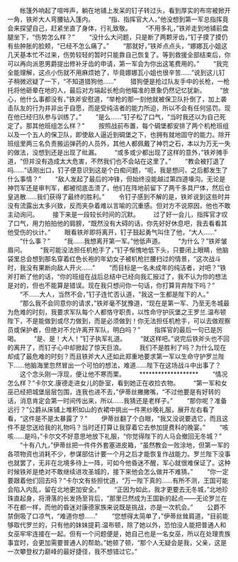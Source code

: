 　　帐篷外响起了喧哗声，躺在地铺上发呆的钉子转过头，看到厚实的布帘被掀开一角，铁斧大人弯腰钻入篷内。
　　“指、指挥官大人，”他没想到第一军总指挥竟会来探望自己，赶紧坐直了身体，行礼致敬。
　　“不用多礼，”铁斧走到地铺前盘腿坐下，“伤势怎么样？”
　　“没什么大问题，只是断了两颗牙齿，”钉子摸了摸仍有些肿胀的脸颊，“已经不怎么痛了。”
　　“那就好，”铁斧点点头，“娜娜瓦小姐这几天基本忙不过来，伤势较轻的暂时只能靠自己恢复了。等到救援全部结束后，你可以再向派恩男爵提出修补牙齿的申请，第一军会为你出这笔费用的。”
　　“我完全能理解，这点小伤就不用麻烦她了，毕竟娜娜瓦小姐也很辛苦……”说到这儿钉子稍微迟疑了一下，“不知道猎狗他……”
　　猎狗便是抢过队友手中的长枪，一枪托将他砸晕在地的人，最后对方端起长枪向他瞄准的景象仍然记忆犹新。
　　“放心，他什么事都没有，”铁斧安慰道，“举枪的那一刻他就被保卫队扑倒了，加上袭击队友的行为并非出于自愿，而是受纯洁者的能力所迫，所以不会有任何惩罚。现在他已经归队参与训练了。”
　　“是么……”钉子松了口气，“当时我还以为自己死定了。那其他班组怎么样？”
　　按照战前布置，每个碉堡都安排了两个机枪班组以及一个五人的保卫队，即使敌人逼近到碉堡之下，也拥有就地固守的能力。除开班组里两三名负责搬运弹药的人员外，其他人都佩戴了神罚之石，本以为万无一失的做法，没想到还是出现了纰漏。
　　“或多或少都出现了这样的意外，”铁斧摊手道，“但并没有造成太大危害，不然我们也不会站在这里了。”
　　“教会被打退了吗……”话刚出口，钉子便意识到这是个白痴问题，“呃，我是想问，之后都发生了什么事情？”
　　“敌人发起了最后的冲锋，但始终没能越过第四道壕沟。无论是神罚军还是审判军，都被彻底击溃了，他们在阵地前留下了两千多具尸体，然后仓皇逃散……我们获得了最终的胜利。”
　　令钉子感到不解的是，铁斧说到这些时并没有流露出太多兴致，反而夹杂着难以言喻的沉重感。但对方不说原因，他也不敢主动询问。
　　接下来是一段较长时间的沉默。
　　过了好一会儿，指挥官才叹了口气，用力拍拍他的肩膀，“既然没有大碍的话，你先好好休息吧，我去看看其他受伤的伙计。”
　　眼看铁斧即将离开，钉子鼓起勇气叫住了他，“大人……”
　　“什么事？”
　　“我……我想离开第一军。”他低声道。
　　“为什么？”铁斧皱眉问。
　　“我可能没法担任机枪手了，”钉子惭愧地低下头，只要闭上眼睛，他脑袋里总会想到那名穿着红色长袍的年幼女子被机枪拦腰扫过的情景，“这次战斗时，我没有果断向敌人开火……”
　　“而目标是一名未成年的纯洁者，对吧？”铁斧打断了他的话，“你的班组在战后总结中已经向我汇报过了，我不认为你的想法是对的，但也不能算是错误。现在我只想问你一句话，你打算背弃陛下吗？”
　　“不……大人，当然不会，”钉子连忙否认道，“我这一生都是陛下的人。”
　　“那么我不会同意你的请求，”铁斧毫不犹豫道，“现在是第一军、乃至无冬城最为危难的时刻，我要求军队每个人都恪守职责，以性命守护灰堡之王罗兰.温布顿陛下，不是能做到或尽力做到，而是必须做到！你无法担任机枪手，可以去做观察员或保护者，但绝对不允许离开军队，明白吗？”
　　指挥官的最后一句已是厉喝。
　　“是、是！大人！”钉子执军礼道。
　　“就这样吧。”说完后铁斧头也不回的离开了，而钉子心中却掀起了惊天巨浪。
　　我们不是胜利了吗？为什么现在却成了最危难的时刻？而且铁斧大人还如此郑重地要求第一军以生命守护罗兰陛下……他脑海里忽然冒出一个可怕的想法，难道……陛下在这场战斗中出事了？
　　这个念头刚一浮现，便让他不寒而栗。
　　*******************
　　“情况怎么样？”卡尔文.康德走进女儿的卧室，看到她正在收捡衣物。
　　“第一军和女巫已经把城堡层层包围，连我也进不去，”伊蒂丝撇撇嘴，“不过他要是有好转的话，消息肯定会第一时间传出来，所以……我猜还是老样子。”
　　“那你呢？准备远行？”公爵从床铺上堆积如山的衣裙中挑出一件黑纱晚礼服，展开左右看了看，“这件是不是太暴露了？”
　　伊蒂丝翻了个白眼，“我又没说要选它，而且这件不是您送给我的礼物吗？当时还打算让我穿着它去参加提费科的晚宴。”
　　“咳咳……是吗，”卡尔文不好意思地放下礼服，“你觉得陛下的人马会撤回无冬城？”
　　“十有八九，”伊蒂丝把一件件外套塞进皮箱，“虽然教会一败涂地，但第一军的各项物资也消耗不少，参谋部估计要一个月之后才能恢复作战能力。罗兰陛下没事也就罢了，无非在北境多待上一阵，可如今他昏迷不醒，军心就很难保证了。这种时候铁斧是绝对不敢继续进攻圣城的，接下来他会怎么做并不难猜。”
　　“你一定要跟着他们回去吗？”卡尔文有些担忧道，“万一陛下真的……有所不测，王国可能会陷入内乱，留在北地更加安全。”
　　“正因为如此，我才更要去无冬城，”北地珍珠直起身，将滑落的长发扬至背后，“那里已然成为王国新的起点——无论罗兰在不在都一样，而他的昏迷对康德家族来说既是挑战，亦是一次机会。”
　　公爵不禁倒吸了口凉气，“难道你想……”
　　“您想得太简单了，”伊蒂丝耸肩道，“目前能够取代罗兰的，只有他的妹妹提莉.温布顿，除了她以外，恐怕没人能把普通人和女巫牢牢连接在一起。但有一个问题便是，她自己也是一名女巫，所以在处理贵族事宜时，会更加需要普通人的帮助。”她顿了顿，“那个人无疑会是我，父亲，这是一次攀登权力巅峰的最好捷径，我不想错过它。”